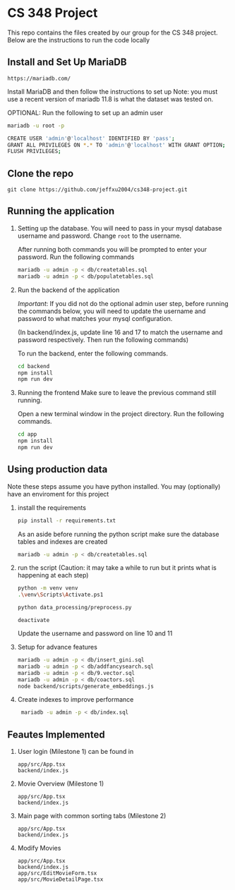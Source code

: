# CS 348 Project

This repo contains the files created by our group for the 
CS 348 project. Below are the instructions to run the code locally

## Install and Set Up MariaDB
```
https://mariadb.com/
```
Install MariaDB and then follow the instructions to set up
Note: you must use a recent version of mariadb 11.8 is what the dataset was tested on.

OPTIONAL: Run the following to set up an admin user
```bash
mariadb -u root -p
```

```bash
CREATE USER 'admin'@'localhost' IDENTIFIED BY 'pass';
GRANT ALL PRIVILEGES ON *.* TO 'admin'@'localhost' WITH GRANT OPTION;
FLUSH PRIVILEGES;
```

## Clone the repo

```
git clone https://github.com/jeffxu2004/cs348-project.git
```


## Running the application

1. Setting up the database.
    You will need to pass in your mysql database username and password.
    Change  `root` to the username.


    After running both commands you will be prompted to enter your password.
    Run the following commands

    ```bash
    mariadb -u admin -p < db/createtables.sql
    mariadb -u admin -p < db/populatetables.sql
    ```

2. Run the backend of the application

    *Important*: If you did not do the optional admin user step, before running the commands below, you will need to 
    update the username and password to what matches your mysql configuration. 

    (In backend/index.js, update line 16 and 17 to match the username and password respectively.
    Then run the following commands)

   To run the backend, enter the following commands.

    ```bash
    cd backend
    npm install
    npm run dev
    ```

4. Running the frontend
    Make sure to leave the previous command still running.

    Open a new terminal window in the project directory.
    Run the following commands.

    ```bash
    cd app
    npm install
    npm run dev
    ```

## Using production data

Note these steps assume you have python installed. You may (optionally) have an enviroment for this project
1. install the requirements
    ```bash
    pip install -r requirements.txt
    ```
    As an aside before running the python script make sure the database tables and indexes are created
    ```bash
    mariadb -u admin -p < db/createtables.sql
    ```

2. run the script (Caution: it may take a while to run but it prints what is happening at each step)
    ```bash
    python -m venv venv
    .\venv\Scripts\Activate.ps1
    ```
    ```bash
    python data_processing/preprocess.py
    ```
    ```
    deactivate
    ```
    Update the username and password on line 10 and 11
3. Setup for advance features
    ```bash
    mariadb -u admin -p < db/insert_gini.sql
    mariadb -u admin -p < db/addfancysearch.sql
    mariadb -u admin -p < db/9.vector.sql
    mariadb -u admin -p < db/coactors.sql
    node backend/scripts/generate_embeddings.js
    ```
4. Create indexes to improve performance
   ```bash
    mariadb -u admin -p < db/index.sql
   ```

## Feautes Implemented


1. User login (Milestone 1)
    can be found in
    ```
    app/src/App.tsx
    backend/index.js
    ```
2. Movie Overview (Milestone 1)
    ```
    app/src/App.tsx
    backend/index.js
    ```
3. Main page with common sorting tabs (Milestone 2)
    ```
    app/src/App.tsx
    backend/index.js
    ```
4. Modify Movies
    ```
    app/src/App.tsx
    backend/index.js
    app/src/EditMovieForm.tsx
    app/src/MovieDetailPage.tsx
    ```
